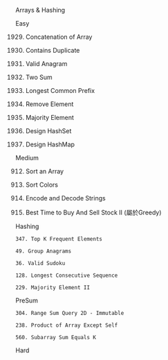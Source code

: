 Arrays & Hashing

Easy

1929. Concatenation of Array

217. Contains Duplicate

242. Valid Anagram

1. Two Sum

99. Longest Common Prefix

27. Remove Element

169. Majority Element

705. Design HashSet

706. Design HashMap

Medium

912. Sort an Array

75. Sort Colors

271. Encode and Decode Strings

122. Best Time to Buy And Sell Stock II (屬於Greedy)

   Hashing   

    347. Top K Frequent Elements

    49. Group Anagrams

    36. Valid Sudoku

    128. Longest Consecutive Sequence

    229. Majority Element II

   PreSum   

    304. Range Sum Query 2D - Immutable

    238. Product of Array Except Self

    560. Subarray Sum Equals K

Hard